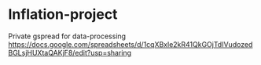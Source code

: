 # Inflation-project

Private gspread for data-processing 
https://docs.google.com/spreadsheets/d/1cqXBxle2kR41QkGOjTdIVudozedBGLsjHUXtaQAKjF8/edit?usp=sharing
